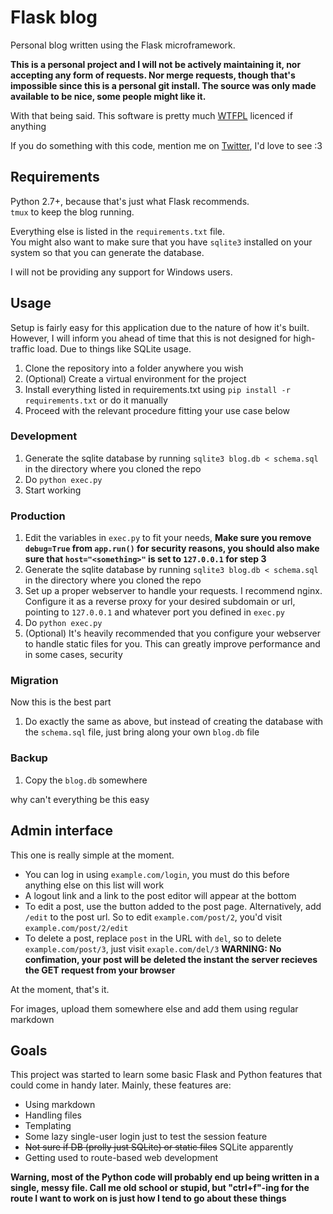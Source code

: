 Flask blog
==========

Personal blog written using the Flask microframework.

**This is a personal project and I will not be actively maintaining it, nor accepting any form of requests. Nor merge requests, though that's impossible since this is a personal git install. The source was only made available to be nice, some people might like it.**

With that being said. This software is pretty much [WTFPL](https://en.wikipedia.org/wiki/WTFPL) licenced if anything

If you do something with this code, mention me on [Twitter](http://twitter.com/QuadPiece), I'd love to see :3

Requirements
------------

Python 2.7+, because that's just what Flask recommends.  
`tmux` to keep the blog running.

Everything else is listed in the `requirements.txt` file.  
You might also want to make sure that you have `sqlite3` installed on your system so that you can generate the database.

I will not be providing any support for Windows users.

Usage
-----

Setup is fairly easy for this application due to the nature of how it's built. However, I will inform you ahead of time that this is not designed for high-traffic load. Due to things like SQLite usage.

1. Clone the repository into a folder anywhere you wish
2. (Optional) Create a virtual environment for the project
3. Install everything listed in requirements.txt using `pip install -r requirements.txt` or do it manually
4. Proceed with the relevant procedure fitting your use case below

### Development

1. Generate the sqlite database by running `sqlite3 blog.db < schema.sql` in the directory where you cloned the repo
2. Do `python exec.py`
3. Start working

### Production

1. Edit the variables in `exec.py` to fit your needs, **Make sure you remove `debug=True` from `app.run()` for security reasons, you should also make sure that `host="<something>"` is set to `127.0.0.1` for step 3**
2. Generate the sqlite database by running `sqlite3 blog.db < schema.sql` in the directory where you cloned the repo
3. Set up a proper webserver to handle your requests. I recommend nginx. Configure it as a reverse proxy for your desired subdomain or url, pointing to `127.0.0.1` and whatever port you defined in `exec.py`
4. Do `python exec.py`
5. (Optional) It's heavily recommended that you configure your webserver to handle static files for you. This can greatly improve performance and in some cases, security

### Migration

Now this is the best part

1. Do exactly the same as above, but instead of creating the database with the `schema.sql` file, just bring along your own `blog.db` file

### Backup

1. Copy the `blog.db` somewhere

why can't everything be this easy

Admin interface
---------------

This one is really simple at the moment.

* You can log in using `example.com/login`, you must do this before anything else on this list will work
* A logout link and a link to the post editor will appear at the bottom
* To edit a post, use the button added to the post page. Alternatively, add `/edit` to the post url. So to edit `example.com/post/2`, you'd visit `example.com/post/2/edit`
* To delete a post, replace `post` in the URL with `del`, so to delete `example.com/post/3`, just visit `exaple.com/del/3` **WARNING: No confimation, your post will be deleted the instant the server recieves the GET request from your browser**

At the moment, that's it.

For images, upload them somewhere else and add them using regular markdown

Goals
-----

This project was started to learn some basic Flask and Python features that could come in handy later. Mainly, these features are:

* Using markdown
* Handling files
* Templating
* Some lazy single-user login just to test the session feature
* ~~Not sure if DB (prolly just SQLite) or static files~~ SQLite apparently
* Getting used to route-based web development

**Warning, most of the Python code will probably end up being written in a single, messy file. Call me old school or stupid, but "ctrl+f"-ing for the route I want to work on is just how I tend to go about these things**

